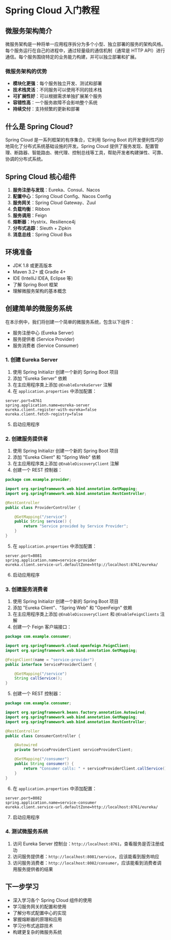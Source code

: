 # Spring Cloud 入门教程

## 微服务架构简介

微服务架构是一种将单一应用程序拆分为多个小型、独立部署的服务的架构风格。每个服务运行在自己的进程中，通过轻量级的通信机制（通常是 HTTP API）进行通信。每个服务围绕特定的业务能力构建，并可以独立部署和扩展。

### 微服务架构的优势

- **模块化更强**：每个服务独立开发、测试和部署
- **技术栈灵活**：不同服务可以使用不同的技术栈
- **可扩展性好**：可以根据需求单独扩展某个服务
- **容错性高**：一个服务故障不会影响整个系统
- **持续交付**：支持频繁的更新和部署

## 什么是 Spring Cloud?

Spring Cloud 是一系列框架的有序集合，它利用 Spring Boot 的开发便利性巧妙地简化了分布式系统基础设施的开发。Spring Cloud 提供了服务发现、配置管理、断路器、智能路由、微代理、控制总线等工具，帮助开发者构建弹性、可靠、协调的分布式系统。

## Spring Cloud 核心组件

1. **服务注册与发现**：Eureka、Consul、Nacos
2. **配置中心**：Spring Cloud Config、Nacos Config
3. **服务网关**：Spring Cloud Gateway、Zuul
4. **负载均衡**：Ribbon
5. **服务调用**：Feign
6. **熔断器**：Hystrix、Resilience4j
7. **分布式追踪**：Sleuth + Zipkin
8. **消息总线**：Spring Cloud Bus

## 环境准备

- JDK 1.8 或更高版本
- Maven 3.2+ 或 Gradle 4+
- IDE (IntelliJ IDEA, Eclipse 等)
- 了解 Spring Boot 框架
- 理解微服务架构的基本概念

## 创建简单的微服务系统

在本示例中，我们将创建一个简单的微服务系统，包含以下组件：
- 服务注册中心 (Eureka Server)
- 服务提供者 (Service Provider)
- 服务消费者 (Service Consumer)

### 1. 创建 Eureka Server

1. 使用 Spring Initializr 创建一个新的 Spring Boot 项目
2. 添加 "Eureka Server" 依赖
3. 在主应用程序类上添加 `@EnableEurekaServer` 注解
4. 在 `application.properties` 中添加配置：

```properties
server.port=8761
spring.application.name=eureka-server
eureka.client.register-with-eureka=false
eureka.client.fetch-registry=false
```

5. 启动应用程序

### 2. 创建服务提供者

1. 使用 Spring Initializr 创建一个新的 Spring Boot 项目
2. 添加 "Eureka Client" 和 "Spring Web" 依赖
3. 在主应用程序类上添加 `@EnableDiscoveryClient` 注解
4. 创建一个 REST 控制器：

```java
package com.example.provider;

import org.springframework.web.bind.annotation.GetMapping;
import org.springframework.web.bind.annotation.RestController;

@RestController
public class ProviderController {

    @GetMapping("/service")
    public String service() {
        return "Service provided by Service Provider";
    }
}
```

5. 在 `application.properties` 中添加配置：

```properties
server.port=8081
spring.application.name=service-provider
eureka.client.service-url.defaultZone=http://localhost:8761/eureka/
```

6. 启动应用程序

### 3. 创建服务消费者

1. 使用 Spring Initializr 创建一个新的 Spring Boot 项目
2. 添加 "Eureka Client"、"Spring Web" 和 "OpenFeign" 依赖
3. 在主应用程序类上添加 `@EnableDiscoveryClient` 和 `@EnableFeignClients` 注解
4. 创建一个 Feign 客户端接口：

```java
package com.example.consumer;

import org.springframework.cloud.openfeign.FeignClient;
import org.springframework.web.bind.annotation.GetMapping;

@FeignClient(name = "service-provider")
public interface ServiceProviderClient {

    @GetMapping("/service")
    String callService();
}
```

5. 创建一个 REST 控制器：

```java
package com.example.consumer;

import org.springframework.beans.factory.annotation.Autowired;
import org.springframework.web.bind.annotation.GetMapping;
import org.springframework.web.bind.annotation.RestController;

@RestController
public class ConsumerController {

    @Autowired
    private ServiceProviderClient serviceProviderClient;

    @GetMapping("/consumer")
    public String consumer() {
        return "Consumer calls: " + serviceProviderClient.callService();
    }
}
```

6. 在 `application.properties` 中添加配置：

```properties
server.port=8082
spring.application.name=service-consumer
eureka.client.service-url.defaultZone=http://localhost:8761/eureka/
```

7. 启动应用程序

### 4. 测试微服务系统

1. 访问 Eureka Server 控制台：`http://localhost:8761`，查看服务是否注册成功
2. 访问服务提供者：`http://localhost:8081/service`，应该能看到服务响应
3. 访问服务消费者：`http://localhost:8082/consumer`，应该能看到消费者调用服务提供者的结果

## 下一步学习

- 深入学习各个 Spring Cloud 组件的使用
- 学习服务网关的配置和使用
- 了解分布式配置中心的实现
- 掌握熔断器的原理和应用
- 学习分布式追踪技术
- 构建更复杂的微服务系统